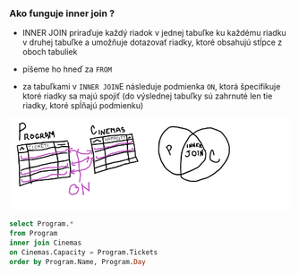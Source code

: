 ### Ako funguje inner join ?
- INNER JOIN priraďuje každý riadok v jednej tabuľke ku každému
riadku v druhej tabuľke a umožňuje dotazovať riadky, ktoré obsahujú 
stĺpce z oboch tabuliek

- píšeme ho hneď za ```FROM``` 

- za tabuľkami v ```INNER JOIN```E následuje podmienka ```ON```, ktorá 
špecifikuje ktoré riadky sa majú spojiť (do výslednej tabuľky sú zahrnuté len tie
riadky, ktoré spĺňajú podmienku)

![inner_join](data_poznamky/inner_join_1.png)

```sql
select Program.*
from Program
inner join Cinemas
on Cinemas.Capacity = Program.Tickets
order by Program.Name, Program.Day
```

